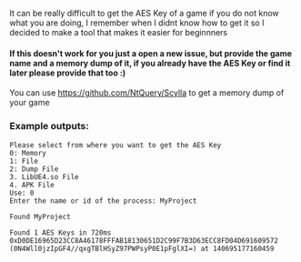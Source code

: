 It can be really difficult to get the AES Key of a game if you do not know what you are doing, I remember when I didnt know how to get it so I decided to make a tool that makes it easier for beginnners

#### If this doesn't work for you just a open a new issue, but provide the game name and a memory dump of it, if you already have the AES Key or find it later please provide that too :)
You can use https://github.com/NtQuery/Scylla to get a memory dump of your game

### Example outputs:
```
Please select from where you want to get the AES Key
0: Memory
1: File
2: Dump File
3. LibUE4.so File
4. APK File
Use: 0
Enter the name or id of the process: MyProject

Found MyProject

Found 1 AES Keys in 720ms
0xD0DE16965D23CC8A46178FFFAB18130651D2C99F7B3D63ECC8FD04D691609572 (0N4Wll0jzIpGF4//qxgTBlHSyZ97PWPsyP0E1pFglXI=) at 140695177160459
```